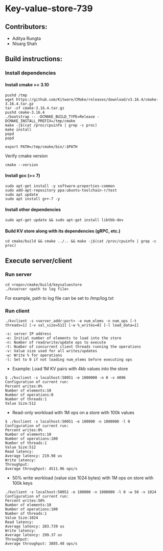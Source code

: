 # Key-value-store-739

## Contributors:
* Aditya Rungta
* Nisarg Shah

## Build instructions:

### Install dependencies

#### Install cmake >= 3.10

```
pushd /tmp
wget https://github.com/Kitware/CMake/releases/download/v3.16.4/cmake-3.16.4.tar.gz
tar -xf cmake-3.16.4.tar.gz
pushd cmake-3.16.4
./bootstrap -- -DCMAKE_BUILD_TYPE=Release -DCMAKE_INSTALL_PREFIX=/tmp/cmake
make -j$(cat /proc/cpuinfo | grep -c proc)
make install
popd
popd

export PATH=/tmp/cmake/bin/:$PATH
```

Verify cmake version
```
cmake --version
```

#### Install gcc (>= 7)
```
sudo apt-get install -y software-properties-common
sudo add-apt-repository ppa:ubuntu-toolchain-r/test
sudo apt update
sudo apt install g++-7 -y
```

#### Install other dependencies
```
sudo apt-get update && sudo apt-get install libtbb-dev
```

#### Build KV store along with its dependencies (gRPC, etc.)
```
cd cmake/build && cmake ../.. && make -j$(cat /proc/cpuinfo | grep -c proc)
```

## Execute server/client

### Run server
```
cd <repo>/cmake/build/keyvaluestore
./kvserver <path to log file>
```
For example, path to log file can be set to /tmp/log.txt

### Run client
```
./kvclient -s <server_addr:port> -e num_elems -n num_ops [-t threads=1] [-v val_size=512] [-w %_writes=0] [-l load_data=1]

-s: server IP address
-e: Initial number of elements to load into the store
-n: Number of read/write/update ops to execute
-t: Number of concurrent client threads running the operations
-v: Value size used for all writes/updates
-w: Write % for operations
-l: Set to 0 if not loading num_elems before executing ops
```

* Example: Load 1M KV pairs with 4kb values into the store
```
$ ./kvclient -s localhost:50051 -e 1000000 -n 0 -v 4096
Configuration of current run:
Percent writes:0%
Number of elements:10
Number of operations:0
Number of threads:1
Value Size:512
```

* Read-only workload with 1M ops on a store with 100k values
```
$ ./kvclient -s localhost:50051 -e 100000 -n 1000000 -l 0
Configuration of current run:
Percent writes:0%
Number of elements:10
Number of operations:100
Number of threads:1
Value Size:512
Read latency: 
Average latency: 219.98 us
Write latency: 
Throughput: 
Average throughput: 4511.96 ops/s
```

* 50% write workload (value size 1024 bytes) with 1M ops on store with 100k keys
```
./kvclient -s localhost:50051 -e 100000 -n 1000000 -l 0 -w 50 -v 1024
Configuration of current run:
Percent writes:50%
Number of elements:10
Number of operations:100
Number of threads:1
Value Size:1024
Read latency: 
Average latency: 203.739 us
Write latency: 
Average latency: 299.37 us
Throughput: 
Average throughput: 3885.48 ops/s
```
